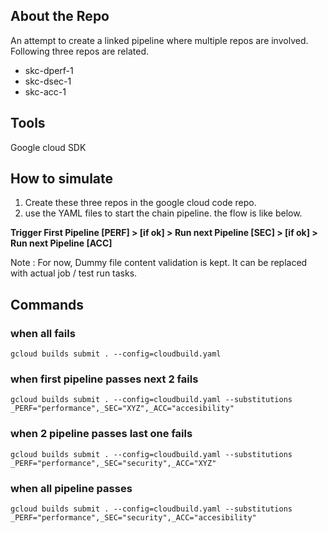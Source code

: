 ## About the Repo
An attempt to create a linked pipeline where multiple repos are involved. Following three repos are related.
- skc-dperf-1
- skc-dsec-1
- skc-acc-1

## Tools 
Google cloud SDK

## How to simulate
1. Create these three repos in the google cloud code repo.
2. use the YAML files to start the chain pipeline. the flow is like below.

**Trigger First Pipeline [PERF] > [if ok] > Run next Pipeline [SEC] > [if ok] > Run next Pipeline [ACC]**

Note : For now, Dummy file content validation is kept. It can be replaced with actual job / test run tasks.


## Commands
### when all fails
```
gcloud builds submit . --config=cloudbuild.yaml 
```

### when first pipeline passes next 2 fails
```
gcloud builds submit . --config=cloudbuild.yaml --substitutions _PERF="performance",_SEC="XYZ",_ACC="accesibility"
```

### when 2 pipeline passes last one fails

```
gcloud builds submit . --config=cloudbuild.yaml --substitutions _PERF="performance",_SEC="security",_ACC="XYZ"
```

### when all pipeline passes 

```
gcloud builds submit . --config=cloudbuild.yaml --substitutions _PERF="performance",_SEC="security",_ACC="accesibility"
```
